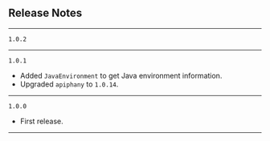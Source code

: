 ## Release Notes

---

`1.0.2`

---

`1.0.1`

- Added `JavaEnvironment` to get Java environment information.
- Upgraded `apiphany` to `1.0.14`.

---

`1.0.0`

- First release.

---


